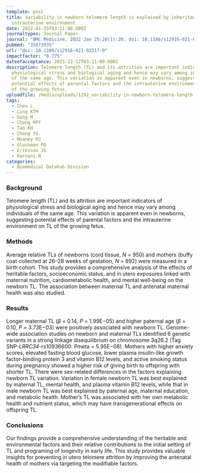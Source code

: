 ```yaml
---
template: post
title: Variability in newborn telomere length is explained by inheritance and
  intrauterine environment
date: 2022-01-25T03:11:00.000Z
journaltypes: Journal Paper
journal: "BMC Medicine, 2022 Jan 25;20(1):20. doi: 10.1186/s12916-021-02217-9"
pubmed: "35073935"
url: "doi: 10.1186/s12916-021-02217-9"
impactfactor: "8.775"
dateofacceptance: 2021-12-12T03:11:00.000Z
description: Telomere length (TL) and its attrition are important indicators of
  physiological stress and biological aging and hence may vary among individuals
  of the same age. This variation is apparent even in newborns, suggesting
  potential effects of parental factors and the intrauterine environment on TL
  of the growing fetus.
uploadfile: /media/uploads/1292_variability-in-newborn-telomere-length.pdf
tags:
  - Chen L
  - Ling KTM
  - Gong M
  - Chong MFF
  - Tan KH
  - Chong YS
  - Meaney MJ
  - Gluckman PD
  - Eriksson JG
  - Karnani N
categories:
  - Biomedical Datahub Division
---
```

<!--StartFragment-->

### Background

Telomere length (TL) and its attrition are important indicators of physiological stress and biological aging and hence may vary among individuals of the same age. This variation is apparent even in newborns, suggesting potential effects of parental factors and the intrauterine environment on TL of the growing fetus.

### Methods

Average relative TLs of newborns (cord tissue, *N* = 950) and mothers (buffy coat collected at 26–28 weeks of gestation, *N* = 892) were measured in a birth cohort. This study provides a comprehensive analysis of the effects of heritable factors, socioeconomic status, and in utero exposures linked with maternal nutrition, cardiometabolic health, and mental well-being on the newborn TL. The association between maternal TL and antenatal maternal health was also studied.

### Results

Longer maternal TL (*β* = 0.14, *P* = 1.99E−05) and higher paternal age (*β* = 0.10, *P* = 3.73E−03) were positively associated with newborn TL. Genome-wide association studies on newborn and maternal TLs identified 6 genetic variants in a strong linkage disequilibrium on chromosome 3q26.2 (Tag SNP-*LRRC34*-rs10936600: *P*meta = 5.95E−08). Mothers with higher anxiety scores, elevated fasting blood glucose, lower plasma insulin-like growth factor-binding protein 3 and vitamin B12 levels, and active smoking status during pregnancy showed a higher risk of giving birth to offspring with shorter TL. There were sex-related differences in the factors explaining newborn TL variation. Variation in female newborn TL was best explained by maternal TL, mental health, and plasma vitamin B12 levels, while that in male newborn TL was best explained by paternal age, maternal education, and metabolic health. Mother’s TL was associated with her own metabolic health and nutrient status, which may have transgenerational effects on offspring TL.

### Conclusions

Our findings provide a comprehensive understanding of the heritable and environmental factors and their relative contributions to the initial setting of TL and programing of longevity in early life. This study provides valuable insights for preventing in utero telomere attrition by improving the antenatal health of mothers via targeting the modifiable factors.

<!--EndFragment-->